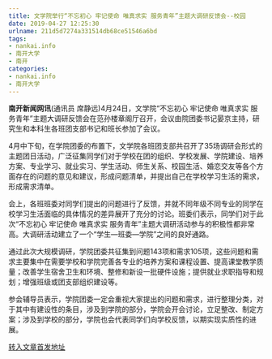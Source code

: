 ```yaml
---
title: 文学院举行“不忘初心 牢记使命 唯真求实 服务青年”主题大调研反馈会--校园
date: 2019-04-27 12:25:30
urlname: 211d5d7274a331514db68ce51546a6bd
tags: 
- nankai.info
- 南开大学
- 南开
categories:
- nankai.info
- 南开大学
---
```


**南开新闻网讯**(通讯员 席静远)4月24日，文学院“不忘初心 牢记使命 唯真求实 服务青年”主题大调研反馈会在范孙楼章阁厅召开，会议由院团委书记晏京主持，研究生和本科生各班团支部书记和班长参加了会议。

4月中下旬，在学院团委的布置下，文学院各班团支部共召开了35场调研会形式的主题团日活动，广泛征集同学们对于学校在团的组织、学校发展、学院建设、培养方案、专业学习、就业实习、学生活动、师生关系、校园生活、婚恋交友等各个方面存在的问题的意见和建议，形成问题清单，并提出自己在学校学习生活的需求，形成需求清单。

会上，各班班委对同学们提出的问题进行了反馈，并就不同年级不同专业的同学在校学习生活面临的具体情况的差异展开了充分的讨论。班委们表示，同学们对于此次“不忘初心 牢记使命 唯真求实 服务青年”主题大调研活动参与的积极性都非常高。大调研活动建立了一个“学生—班委—学院”之间的良好通路。

通过此次大规模调研，学院团委共征集到问题143项和需求105项，这些问题和需求主要集中在需要学校和学院完善各专业的培养方案和课程设置、提高课堂教学质量；改善学生宿舍卫生和环境、整修和新设一批硬件设施；提供就业求职指导和规划；增强班级或团支部组织建设等。

参会辅导员表示，学院团委一定会重视大家提出的问题和需求，进行整理分类，对于其中有建设性的条目，涉及到学院的部分，学院会开会讨论，立足整改、制定方案；涉及到学校的部分，学院也会代表同学们向学校反馈，以期实现实质性的进展。

[转入文章首发地址](http://news.nankai.edu.cn/qqxy/system/2019/04/27/000447354.shtml)